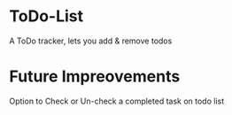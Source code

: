 # ToDo-List

<p>A ToDo tracker, lets you add & remove todos</p>

# Future Impreovements

<p>Option to Check or Un-check a completed task on todo list</p>
